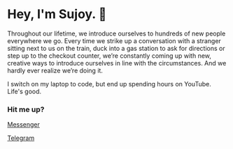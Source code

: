 # Hey, I'm Sujoy. :wave:

Throughout our lifetime, we introduce ourselves to hundreds of new people everywhere we go. Every time we strike up a conversation with a stranger sitting next to us on the train, duck into a gas station to ask for directions or step up to the checkout counter, we’re constantly coming up with new, creative ways to introduce ourselves in line with the circumstances. And we hardly ever realize we’re doing it.

I switch on my laptop to code, but end up spending hours on YouTube. Life's good.



### Hit me up?
[Messenger](http://m.me/sujoy.datta.906)<br/>

[Telegram](https://t.me/sujoyyyy)
